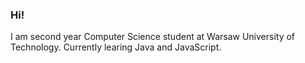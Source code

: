 ### Hi!
I am second year Computer Science student at Warsaw University of Technology.
Currently learing Java and JavaScript.
